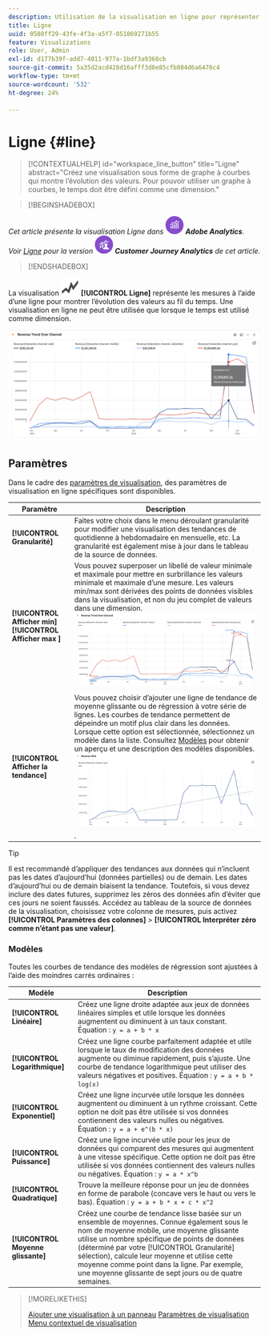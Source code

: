 ```yaml
---
description: Utilisation de la visualisation en ligne pour représenter les jeux de données des tendances (temporels).
title: Ligne
uuid: 0508ff29-43fe-4f3a-a5f7-051869271b55
feature: Visualizations
role: User, Admin
exl-id: d177b39f-add7-4011-977a-1bdf3a9368cb
source-git-commit: 5a35d2acd428d16afff3d8e85cfb084d6a6476c4
workflow-type: tm+mt
source-wordcount: '532'
ht-degree: 24%

---
```


# Ligne {#line}

<!-- markdownlint-disable MD034 -->

>[!CONTEXTUALHELP]
>id="workspace_line_button"
>title="Ligne"
>abstract="Créez une visualisation sous forme de graphe à courbes qui montre l’évolution des valeurs. Pour pouvoir utiliser un graphe à courbes, le temps doit être défini comme une dimension."

<!-- markdownlint-enable MD034 -->


>[!BEGINSHADEBOX]

_Cet article présente la visualisation Ligne dans_ ![AdobeAnalytics](/help/assets/icons/AdobeAnalytics.svg) _**Adobe Analytics**._<br/>_Voir [Ligne](https://experienceleague.adobe.com/en/docs/analytics-platform/using/cja-workspace/visualizations/line) pour la version_ ![CustomerJourneyAnalytics](/help/assets/icons/CustomerJourneyAnalytics.svg) _**Customer Journey Analytics** de cet article._

>[!ENDSHADEBOX]

La visualisation ![GraphTrend](/help/assets/icons/GraphTrend.svg) **[!UICONTROL Ligne]** représente les mesures à l’aide d’une ligne pour montrer l’évolution des valeurs au fil du temps. Une visualisation en ligne ne peut être utilisée que lorsque le temps est utilisé comme dimension.

![Visualisation en ligne](assets/line-viz.png)


## Paramètres

Dans le cadre des [paramètres de visualisation](freeform-analysis-visualizations.md#settings), des paramètres de visualisation en ligne spécifiques sont disponibles.

| Paramètre | Description |
|---|---|
| **[!UICONTROL Granularité]** | Faites votre choix dans le menu déroulant granularité pour modifier une visualisation des tendances de quotidienne à hebdomadaire en mensuelle, etc. La granularité est également mise à jour dans le tableau de la source de données. |
| **[!UICONTROL Afficher min]** <br/>**[!UICONTROL Afficher max ]** | Vous pouvez superposer un libellé de valeur minimale et maximale pour mettre en surbrillance les valeurs minimale et maximale d’une mesure. Les valeurs min/max sont dérivées des points de données visibles dans la visualisation, et non du jeu complet de valeurs dans une dimension.<br/>![Recouvrement avec les étiquettes de valeur minimale et maximale.](assets/min-max-labels.png) |
| **[!UICONTROL Afficher la tendance]** | Vous pouvez choisir d’ajouter une ligne de tendance de moyenne glissante ou de régression à votre série de lignes. Les courbes de tendance permettent de dépeindre un motif plus clair dans les données. Lorsque cette option est sélectionnée, sélectionnez un modèle dans la liste. Consultez [Modèles](#models) pour obtenir un aperçu et une description des modèles disponibles.<br/>![Courbe de tendance linéaire](assets/show-linear-trendline.png). |

>[!TIP]
>
>Il est recommandé d’appliquer des tendances aux données qui n’incluent pas les dates d’aujourd’hui (données partielles) ou de demain. Les dates d’aujourd’hui ou de demain biaisent la tendance. Toutefois, si vous devez inclure des dates futures, supprimez les zéros des données afin dʼéviter que ces jours ne soient faussés. Accédez au tableau de la source de données de la visualisation, choisissez votre colonne de mesures, puis activez **[!UICONTROL Paramètres des colonnes]** > **[!UICONTROL Interpréter zéro comme n’étant pas une valeur]**.



### Modèles

Toutes les courbes de tendance des modèles de régression sont ajustées à lʼaide des moindres carrés ordinaires :

| Modèle | Description |
| --- | --- |
| **[!UICONTROL Linéaire]** | Créez une ligne droite adaptée aux jeux de données linéaires simples et utile lorsque les données augmentent ou diminuent à un taux constant. Équation : `y = a + b * x` |
| **[!UICONTROL Logarithmique]** | Créez une ligne courbe parfaitement adaptée et utile lorsque le taux de modification des données augmente ou diminue rapidement, puis s’ajuste. Une courbe de tendance logarithmique peut utiliser des valeurs négatives et positives. Équation : `y = a + b * log(x)` |
| **[!UICONTROL Exponentiel]** | Créez une ligne incurvée utile lorsque les données augmentent ou diminuent à un rythme croissant. Cette option ne doit pas être utilisée si vos données contiennent des valeurs nulles ou négatives. Équation : `y = a + e^(b * x)` |
| **[!UICONTROL Puissance]** | Créez une ligne incurvée utile pour les jeux de données qui comparent des mesures qui augmentent à une vitesse spécifique. Cette option ne doit pas être utilisée si vos données contiennent des valeurs nulles ou négatives. Équation : `y = a * x^b` |
| **[!UICONTROL Quadratique]** | Trouve la meilleure réponse pour un jeu de données en forme de parabole (concave vers le haut ou vers le bas). Équation : `y = a + b * x + c * x^2` |
| **[!UICONTROL Moyenne glissante]** | Créez une courbe de tendance lisse basée sur un ensemble de moyennes. Connue également sous le nom de moyenne mobile, une moyenne glissante utilise un nombre spécifique de points de données (déterminé par votre [!UICONTROL Granularité] sélection), calcule leur moyenne et utilise cette moyenne comme point dans la ligne. Par exemple, une moyenne glissante de sept jours ou de quatre semaines. |

>[!MORELIKETHIS]
>
>[Ajouter une visualisation à un panneau](/help/analyze/analysis-workspace/visualizations/freeform-analysis-visualizations.md#add-visualizations-to-a-panel)
>[Paramètres de visualisation ](/help/analyze/analysis-workspace/visualizations/freeform-analysis-visualizations.md#settings)
>[Menu contextuel de visualisation](/help/analyze/analysis-workspace/visualizations/freeform-analysis-visualizations.md#context-menu)
>

